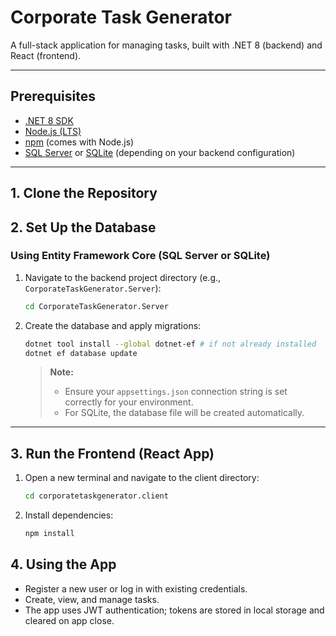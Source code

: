 # Corporate Task Generator

A full-stack application for managing tasks, built with .NET 8 (backend) and React (frontend).

---

## Prerequisites

- [.NET 8 SDK](https://dotnet.microsoft.com/download/dotnet/8.0)
- [Node.js (LTS)](https://nodejs.org/)
- [npm](https://www.npmjs.com/) (comes with Node.js)
- [SQL Server](https://www.microsoft.com/en-us/sql-server/sql-server-downloads) or [SQLite](https://www.sqlite.org/download.html) (depending on your backend configuration)

---

## 1. Clone the Repository

## 2. Set Up the Database

### Using Entity Framework Core (SQL Server or SQLite)

1. Navigate to the backend project directory (e.g., `CorporateTaskGenerator.Server`):

    ```bash
    cd CorporateTaskGenerator.Server
    ```

2. Create the database and apply migrations:

    ```bash
    dotnet tool install --global dotnet-ef # if not already installed
    dotnet ef database update
    ```

   > **Note:**  
   > - Ensure your `appsettings.json` connection string is set correctly for your environment.
   > - For SQLite, the database file will be created automatically.

---

## 3. Run the Frontend (React App)

1. Open a new terminal and navigate to the client directory:

    ```bash
    cd corporatetaskgenerator.client
    ```

2. Install dependencies:

    ```bash
    npm install

## 4. Using the App

- Register a new user or log in with existing credentials.
- Create, view, and manage tasks.
- The app uses JWT authentication; tokens are stored in local storage and cleared on app close.
